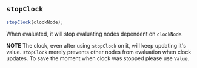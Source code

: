 ## `stopClock`

```js
stopClock(clockNode);
```

When evaluated, it will stop evaluating nodes dependent on `clockNode`.

**NOTE**
The clock, even after using `stopClock` on it, will keep updating it's value. `stopClock` merely prevents other nodes from evaluation when clock updates.
To save the moment when clock was stopped please use `Value`.

